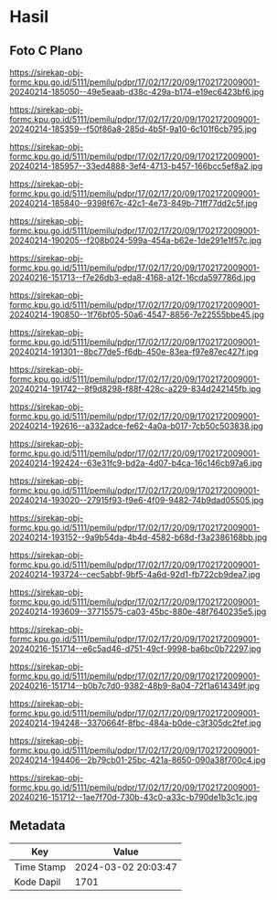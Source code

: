 # Hasil

## Foto C Plano

https://sirekap-obj-formc.kpu.go.id/5111/pemilu/pdpr/17/02/17/20/09/1702172009001-20240214-185050--49e5eaab-d38c-429a-b174-e19ec6423bf6.jpg

https://sirekap-obj-formc.kpu.go.id/5111/pemilu/pdpr/17/02/17/20/09/1702172009001-20240214-185359--f50f86a8-285d-4b5f-9a10-6c101f6cb795.jpg

https://sirekap-obj-formc.kpu.go.id/5111/pemilu/pdpr/17/02/17/20/09/1702172009001-20240214-185957--33ed4888-3ef4-4713-b457-166bcc5ef8a2.jpg

https://sirekap-obj-formc.kpu.go.id/5111/pemilu/pdpr/17/02/17/20/09/1702172009001-20240214-185840--9398f67c-42c1-4e73-849b-71ff77dd2c5f.jpg

https://sirekap-obj-formc.kpu.go.id/5111/pemilu/pdpr/17/02/17/20/09/1702172009001-20240214-190205--f208b024-599a-454a-b62e-1de291e1f57c.jpg

https://sirekap-obj-formc.kpu.go.id/5111/pemilu/pdpr/17/02/17/20/09/1702172009001-20240216-151713--f7e26db3-eda8-4168-a12f-16cda597786d.jpg

https://sirekap-obj-formc.kpu.go.id/5111/pemilu/pdpr/17/02/17/20/09/1702172009001-20240214-190850--1f76bf05-50a6-4547-8856-7e22555bbe45.jpg

https://sirekap-obj-formc.kpu.go.id/5111/pemilu/pdpr/17/02/17/20/09/1702172009001-20240214-191301--8bc77de5-f6db-450e-83ea-f97e87ec427f.jpg

https://sirekap-obj-formc.kpu.go.id/5111/pemilu/pdpr/17/02/17/20/09/1702172009001-20240214-191742--8f9d8298-f88f-428c-a229-834d242145fb.jpg

https://sirekap-obj-formc.kpu.go.id/5111/pemilu/pdpr/17/02/17/20/09/1702172009001-20240214-192616--a332adce-fe62-4a0a-b017-7cb50c503838.jpg

https://sirekap-obj-formc.kpu.go.id/5111/pemilu/pdpr/17/02/17/20/09/1702172009001-20240214-192424--63e31fc9-bd2a-4d07-b4ca-16c146cb97a6.jpg

https://sirekap-obj-formc.kpu.go.id/5111/pemilu/pdpr/17/02/17/20/09/1702172009001-20240214-193020--27915f93-f9e6-4f09-9482-74b9dad05505.jpg

https://sirekap-obj-formc.kpu.go.id/5111/pemilu/pdpr/17/02/17/20/09/1702172009001-20240214-193152--9a9b54da-4b4d-4582-b68d-f3a2386168bb.jpg

https://sirekap-obj-formc.kpu.go.id/5111/pemilu/pdpr/17/02/17/20/09/1702172009001-20240214-193724--cec5abbf-9bf5-4a6d-92d1-fb722cb9dea7.jpg

https://sirekap-obj-formc.kpu.go.id/5111/pemilu/pdpr/17/02/17/20/09/1702172009001-20240214-193609--37715575-ca03-45bc-880e-48f7640235e5.jpg

https://sirekap-obj-formc.kpu.go.id/5111/pemilu/pdpr/17/02/17/20/09/1702172009001-20240216-151714--e6c5ad46-d751-49cf-9998-ba6bc0b72297.jpg

https://sirekap-obj-formc.kpu.go.id/5111/pemilu/pdpr/17/02/17/20/09/1702172009001-20240216-151714--b0b7c7d0-9382-48b9-8a04-72f1a614349f.jpg

https://sirekap-obj-formc.kpu.go.id/5111/pemilu/pdpr/17/02/17/20/09/1702172009001-20240214-194248--3370664f-8fbc-484a-b0de-c3f305dc2fef.jpg

https://sirekap-obj-formc.kpu.go.id/5111/pemilu/pdpr/17/02/17/20/09/1702172009001-20240214-194406--2b79cb01-25bc-421a-8650-090a38f700c4.jpg

https://sirekap-obj-formc.kpu.go.id/5111/pemilu/pdpr/17/02/17/20/09/1702172009001-20240216-151712--1ae7f70d-730b-43c0-a33c-b790de1b3c1c.jpg


## Metadata

| Key        | Value               |
| ---------- | ------------------- |
| Time Stamp | 2024-03-02 20:03:47 |
| Kode Dapil | 1701                |



